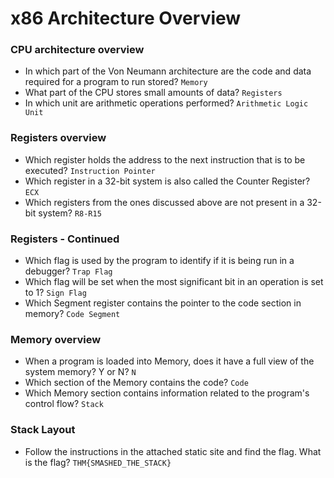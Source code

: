 # x86 Architecture Overview

### CPU architecture overview
- In which part of the Von Neumann architecture are the code and data required for a program to run stored? `Memory`
- What part of the CPU stores small amounts of data? `Registers`
- In which unit are arithmetic operations performed? `Arithmetic Logic Unit`

### Registers overview
- Which register holds the address to the next instruction that is to be executed? `Instruction Pointer`
- Which register in a 32-bit system is also called the Counter Register? `ECX`
- Which registers from the ones discussed above are not present in a 32-bit system? `R8-R15`
 
### Registers - Continued
- Which flag is used by the program to identify if it is being run in a debugger? `Trap Flag`
- Which flag will be set when the most significant bit in an operation is set to 1? `Sign Flag`
- Which Segment register contains the pointer to the code section in memory? `Code Segment`

### Memory overview
- When a program is loaded into Memory, does it have a full view of the system memory? Y or N? `N`
- Which section of the Memory contains the code? `Code`
- Which Memory section contains information related to the program's control flow? `Stack`

### Stack Layout
- Follow the instructions in the attached static site and find the flag. What is the flag? `THM{SMASHED_THE_STACK}`
